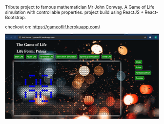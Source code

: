 Tribute project to famous mathematician Mr John Conway. A Game of Life simulation with controllable properties. project build using ReactJS + React-Bootstrap.

checkout on: https://gameoflif.herokuapp.com/

![Image](site.gif)
